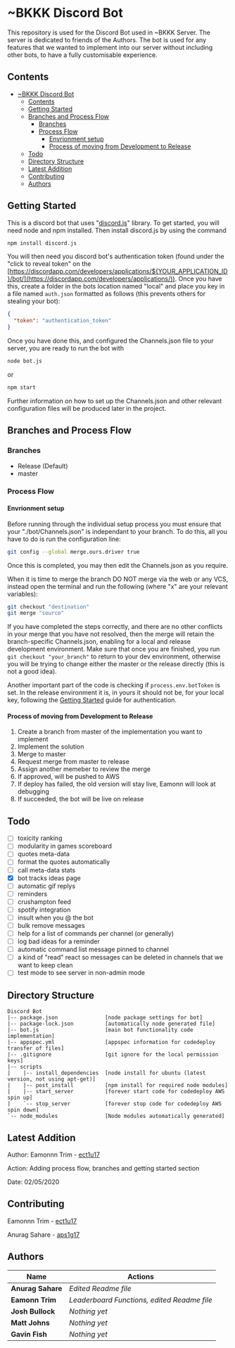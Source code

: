 # ~BKKK Discord Bot

This repository is used for the Discord Bot used in ~BKKK Server. The server is dedicated to friends of the Authors. The bot is used for any features that we wanted to implement into our server without including other bots, to have a fully customisable experience.

## Contents

- [~BKKK Discord Bot](#bkkk-discord-bot)
  - [Contents](#contents)
  - [Getting Started](#getting-started)
  - [Branches and Process Flow](#branches-and-process-flow)
    - [Branches](#branches)
    - [Process Flow](#process-flow)
      - [Envrionment setup](#envrionment-setup)
      - [Process of moving from Development to Release](#process-of-moving-from-development-to-release)
  - [Todo](#todo)
  - [Directory Structure](#directory-structure)
  - [Latest Addition](#latest-addition)
  - [Contributing](#contributing)
  - [Authors](#authors)

## Getting Started

This is a discord bot that uses "[discord.js](https://discord.js.org/#/)" library. To get started, you will need node and npm installed. Then install discord.js by using the command

```bash
npm install discord.js
```

You will then need you discord bot's authentication token (found under the "click to reveal token" on the [https://discordapp.com/developers/applications/${YOUR_APPLICATION_ID}/bot/](https://discordapp.com/developers/applications/)). Once you have this, create a folder in the bots location named "local" and place you key in a file named `auth.json` formatted as follows (this prevents others for stealing your bot):

```json
{
  "token": "authentication_token"
}
```

Once you have done this, and configured the Channels.json file to your server, you are ready to run the bot with

```bash
node bot.js
```

or

```bash
npm start
```

Further information on how to set up the Channels.json and other relevant configuration files will be produced later in the project.

## Branches and Process Flow

### Branches

- Release (Default)
- master

### Process Flow

#### Envrionment setup

Before running through the individual setup process you must ensure that your "./bot/Channels.json" is independant to your branch.
To do this, all you have to do is run the configuration line:

```bash
git config --global merge.ours.driver true
```

Once this is completed, you may then edit the Channels.json as you require.

When it is time to merge the branch DO NOT merge via the web or any VCS, instead open the terminal and run the following (where "x" are your relevant variables):

```bash
git checkout "destination"
git merge "source"
```

If you have completed the steps correctly, and there are no other conflicts in your merge that you have not resolved, then the merge will retain the branch-specific Channels.json, enabling for a local and release development environment. Make sure that once you are finished, you run `git checkout "your_branch"` to return to your dev environment, otherwise you will be trying to change either the master or the release directly (this is not a good idea).

Another important part of the code is checking if `process.env.botToken` is set. In the release environment it is, in yours it should not be, for your local key, following the [Getting Started](#getting-started) guide for authentication.

#### Process of moving from Development to Release

1. Create a branch from master of the implementation you want to implement
2. Implement the solution
3. Merge to master
4. Request merge from master to release
5. Assign another memeber to review the merge
6. If approved, will be pushed to AWS
7. If deploy has failed, the old version will stay live, Eamonn will look at debugging
8. If succeeded, the bot will be live on release

## Todo

- [ ] toxicity ranking
- [ ] modularity in games scoreboard
- [ ] quotes meta-data
- [ ] format the quotes automatically
- [ ] call meta-data stats
- [x] bot tracks ideas page
- [ ] automatic gif replys
- [ ] reminders
- [ ] crushampton feed
- [ ] spotify integration
- [ ] insult when you @ the bot
- [ ] bulk remove messages
- [ ] help for a list of commands per channel (or generally)
- [ ] log bad ideas for a reminder
- [ ] automatic command list message pinned to channel
- [ ] a kind of "read" react so messages can be deleted in channels that we want to keep clean
- [ ] test mode to see server in non-admin mode

## Directory Structure

```notepad
Discord Bot
|-- package.json               [node package settings for bot]
|-- package-lock.json          [automatically node generated file]
|-- bot.js                     [main bot functionality code implementation]
|-- appspec.yml                [appspec information for codedeploy transfer of files]
|-- .gitignore                 [git ignore for the local permission keys]
|-- scripts
|    |-- install_dependencies  [node install for ubuntu (latest version, not using apt-get)]
|    |-- post_install          [npm install for required node modules]
|    |-- start_server          [forever start code for codedeploy AWS spin up]
|    `-- stop_server           [forever stop code for codedeploy AWS spin down]
`-- node_modules               [Node modules automatically generated]
```

## Latest Addition

Author: Eamonnn Trim  - [ect1u17](mailto:ect1u17@soton.ac.uk)

Action: Adding process flow, branches and getting started section

Date: 02/05/2020

## Contributing

Eamonnn Trim  - [ect1u17](mailto:ect1u17@soton.ac.uk)

Anurag Sahare - [aps1g17](mailto:aps1g17@soton.ac.uk)

## Authors

| Name              | Actions                                     |
| ----------------- | ------------------------------------------- |
| **Anurag Sahare** | *Edited Readme file*                        |
| **Eamonn Trim**   | *Leaderboard Functions, edited Readme file* |
| **Josh Bullock**  | *Nothing yet*                               |
| **Matt Johns**    | *Nothing yet*                               |
| **Gavin Fish**    | *Nothing yet*                               |
